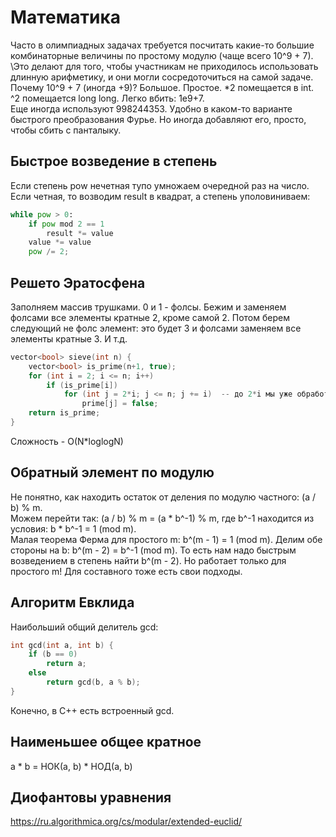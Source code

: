 # Математика

Часто в олимпиадных задачах требуется посчитать какие-то большие комбинаторные величины по простому модулю 
(чаще всего 10^9 + 7). 
\Это делают для того, чтобы участникам не приходилось использовать длинную арифметику, 
и они могли сосредоточиться на самой задаче.  
Почему 10^9 + 7 (иногда +9)? Большое. Простое. *2 помещается в int. ^2 помещается long long. Легко вбить: 1e9+7.  
Еще иногда используют 998244353. Удобно в каком-то варианте быстрого преобразования Фурье. 
Но иногда добавляют его, просто, чтобы сбить с панталыку.


## Быстрое возведение в степень
Если степень pow нечетная тупо умножаем очередной раз на число. 
Если четная, то возводим result в квадрат, а степень уполовиниваем:  
```python
while pow > 0:
    if pow mod 2 == 1
        result *= value
    value *= value
    pow /= 2;
```  


## Решето Эратосфена
Заполняем массив трушками. 0 и 1 - фолсы. 
Бежим и заменяем фолсами все элементы кратные 2, кроме самой 2. 
Потом берем следующий не фолс элемент: это будет 3 и фолсами заменяем все элементы кратные 3. 
И т.д.  
```C
vector<bool> sieve(int n) {
    vector<bool> is_prime(n+1, true);
    for (int i = 2; i <= n; i++)
        if (is_prime[i])
            for (int j = 2*i; j <= n; j += i)  -- до 2*i мы уже обработали все, шаг - i
                prime[j] = false;
    return is_prime;            
}
```  
Сложность - O(N*loglogN)


## Обратный элемент по модулю
Не понятно, как находить остаток от деления по модулю частного: (a / b) % m.  
Можем перейти так: (a / b) % m = (a * b^-1) % m, где b^-1 находится из условия: b * b^-1 = 1 (mod m).  
Малая теорема Ферма для простого m: b^(m - 1) = 1 (mod m). Делим обе стороны на b: b^(m - 2) = b^-1 (mod m). 
То есть нам надо быстрым возведением в степень найти b^(m - 2). 
Но работает только для простого m! Для составного тоже есть свои подходы.  


## Алгоритм Евклида
Наибольший общий делитель gcd:
```C
int gcd(int a, int b) {
    if (b == 0)
        return a;
    else
        return gcd(b, a % b);
}
```  
Конечно, в C++ есть встроенный gcd.  


## Наименьшее общее кратное
a * b = НОК(a, b) * НОД(a, b)


## Диофантовы уравнения

https://ru.algorithmica.org/cs/modular/extended-euclid/

